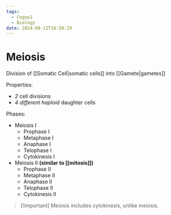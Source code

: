 ```yaml
---
tags:
  - Cegep1
  - Biology
date: 2024-09-12T16:59:29
---
```


# Meiosis

Division of [[Somatic Cell|somatic cells]] into [[Gamete|gametes]]

Properties:

- *2* cell divisions
- *4 different haploid* daughter cells

Phases:

- Meiosis I
	- Prophase I
	- Metaphase I
	- Anaphase I
	- Telophase I
	- Cytokinesis I
- Meiosis II **(similar to [[mitosis]])**
	- Prophase II
	- Metaphase II
	- Anaphase II
	- Telophase II
	- Cytokinesis II

> [!important] Meiosis includes cytokinesis, unlike meiosis.